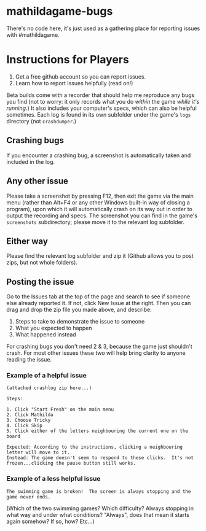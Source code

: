 # mathildagame-bugs
There's no code here, it's just used as a gathering place for reporting issues with #mathildagame.

# Instructions for Players
1. Get a free github account so you can report issues.
2. Learn how to report issues helpfully (read on!)

Beta builds come with a recorder that should help me reproduce any bugs you find (not to worry: it only records what you do *within* the game *while it's running*.)  It also includes your computer's specs, which can also be helpful sometimes.  Each log is found in its own subfolder under the game's `logs` directory (not `crashdumper`.)

## Crashing bugs

If you encounter a crashing bug, a screenshot is automatically taken and included in the log.

## Any other issue

Please take a screenshot by pressing F12, then exit the game via the main menu (rather than Alt+F4 or any other Windows built-in way of closing a program), upon which it will automatically crash on its way out in order to output the recording and specs.  The screenshot you can find in the game's `screenshots` subdirectory; please move it to the relevant log subfolder.

## Either way

Please find the relevant log subfolder and zip it (Github allows you to post zips, but not whole folders).

## Posting the issue

Go to the Issues tab at the top of the page and search to see if someone else already reported it.  If not, click New Issue at the right.  Then you can drag and drop the zip file you made above, and describe:

1. Steps to take to demonstrate the issue to someone
2. What you expected to happen
3. What happened instead

For crashing bugs you don't need 2 & 3, because the game just shouldn't crash.  For most other issues these two will help bring clarity to anyone reading the issue.

### Example of a helpful issue

```
(attached crashlog zip here...)

Steps:

1. Click "Start Fresh" on the main menu
2. Click Mathilda
3. Choose Tricky
4. Click Skip
5. Click either of the letters neighbouring the current one on the board

Expected: According to the instructions, clicking a neighbouring letter will move to it.
Instead: The game doesn't seem to respond to these clicks.  It's not frozen...clicking the pause button still works.
```

### Example of a less helpful issue

```
The swimming game is broken!  The screen is always stopping and the game never ends.
```

(Which of the two swimming games?  Which difficulty?  Always stopping in what way and under what conditions?  "Always", does that mean it starts again somehow?  If so, how?  Etc...)
